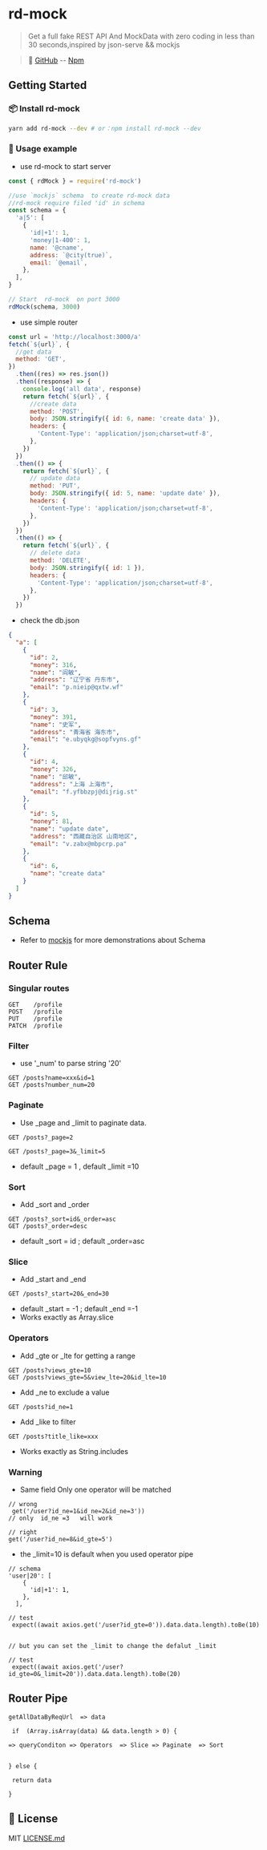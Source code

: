 # rd-mock

> Get a full fake REST API And MockData with zero coding in less than 30 seconds,inspired by json-serve && mockjs

> 🔗 [GitHub](https://github.com/meowWhat/rd-mock) -- [Npm](https://www.npmjs.com/package/rd-mock)

## Getting Started

### 📦 Install rd-mock

```bash
yarn add rd-mock --dev # or：npm install rd-mock --dev
```

### 🔨 Usage example

- use rd-mock to start server

```javascript
const { rdMock } = require('rd-mock')

//use `mockjs` schema  to create rd-mock data
//rd-mock require filed 'id' in schema
const schema = {
  'a|5': [
    {
      'id|+1': 1,
      'money|1-400': 1,
      name: '@cname',
      address: `@city(true)`,
      email: `@email`,
    },
  ],
}

// Start  rd-mock  on port 3000
rdMock(schema, 3000)
```

- use simple router

```javascript
const url = 'http://localhost:3000/a'
fetch(`${url}`, {
  //get data
  method: 'GET',
})
  .then((res) => res.json())
  .then((response) => {
    console.log('all data', response)
    return fetch(`${url}`, {
      //create data
      method: 'POST',
      body: JSON.stringify({ id: 6, name: 'create data' }),
      headers: {
        'Content-Type': 'application/json;charset=utf-8',
      },
    })
  })
  .then(() => {
    return fetch(`${url}`, {
      // update data
      method: 'PUT',
      body: JSON.stringify({ id: 5, name: 'update date' }),
      headers: {
        'Content-Type': 'application/json;charset=utf-8',
      },
    })
  })
  .then(() => {
    return fetch(`${url}`, {
      // delete data
      method: 'DELETE',
      body: JSON.stringify({ id: 1 }),
      headers: {
        'Content-Type': 'application/json;charset=utf-8',
      },
    })
  })
```

- check the db.json

```json
{
  "a": [
    {
      "id": 2,
      "money": 316,
      "name": "阎敏",
      "address": "辽宁省 丹东市",
      "email": "p.nieip@qxtw.wf"
    },
    {
      "id": 3,
      "money": 391,
      "name": "史军",
      "address": "青海省 海东市",
      "email": "e.ubyqkg@sopfvyns.gf"
    },
    {
      "id": 4,
      "money": 326,
      "name": "邱敏",
      "address": "上海 上海市",
      "email": "f.yfbbzpj@dijrig.st"
    },
    {
      "id": 5,
      "money": 81,
      "name": "update date",
      "address": "西藏自治区 山南地区",
      "email": "v.zabx@mbpcrp.pa"
    },
    {
      "id": 6,
      "name": "create data"
    }
  ]
}
```

## Schema

- Refer to [mockjs](http://mockjs.com/examples.html) for more demonstrations about Schema

## Router Rule

### Singular routes

```
GET    /profile
POST   /profile
PUT    /profile
PATCH  /profile
```

### Filter

- use '\_num' to parse string '20'

```
GET /posts?name=xxx&id=1
GET /posts?number_num=20
```

### Paginate

- Use \_page and \_limit to paginate data.

```
GET /posts?_page=2

GET /posts?_page=3&_limit=5
```

- default \_page = 1 , default \_limit =10

### Sort

- Add \_sort and \_order

```
GET /posts?_sort=id&_order=asc
GET /posts?_order=desc
```

- default \_sort = id ; default \_order=asc

### Slice

- Add \_start and \_end

```
GET /posts?_start=20&_end=30

```

- default \_start = -1 ; default \_end =-1
- Works exactly as Array.slice

### Operators

- Add \_gte or \_lte for getting a range

```
GET /posts?views_gte=10
GET /posts?views_gte=5&view_lte=20&id_lte=10
```

- Add \_ne to exclude a value

```
GET /posts?id_ne=1
```

- Add \_like to filter

```
GET /posts?title_like=xxx
```

- Works exactly as String.includes

### Warning

- Same field Only one operator will be matched

```
// wrong
 get('/user?id_ne=1&id_ne=2&id_ne=3'))
// only  id_ne =3   will work

// right
get('/user?id_ne=8&id_gte=5')

```

- the \_limit=10 is default when you used operator pipe

```
// schema
'user|20': [
    {
      'id|+1': 1,
    },
  ],

// test
 expect((await axios.get('/user?id_gte=0')).data.data.length).toBe(10)


// but you can set the _limit to change the defalut _limit

// test
 expect((await axios.get('/user?id_gte=0&_limit=20')).data.data.length).toBe(20)
```

## Router Pipe

```
getAllDataByReqUrl  => data

 if  (Array.isArray(data) && data.length > 0) {

=> queryConditon => Operators  => Slice => Paginate  => Sort


} else {

 return data

}

```

## 👀 License

MIT [LICENSE.md](LICENSE.md)
